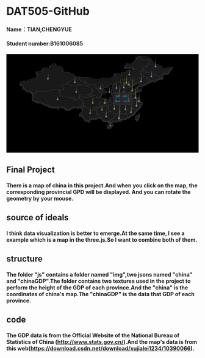 # DAT505-GitHub
#### Name：TIAN,CHENGYUE
#### Student number:B161006085
![Alt text](https://github.com/3033935295/DAT505-GitHub/blob/master/image/17.png)
## Final Project
#### There is a map of china in this project.And when you click on the map, the corresponding provincial GPD will be displayed. And you can rotate the geometry by your mouse.

## source of ideals
#### I think data visualization is better to emerge.At the same time, I see a example which is a map in the three.js.So I want to combine both of them.  

## structure

#### The folder "js" contains a folder named "img",two jsons named "china" and "chinaGDP".The folder contains two textures used in the project to perform the height of the GDP of each province.And the "china" is the coordinates of china's map.The "chinaGDP" is the data that GDP of each province.

## code

#### The GDP data is from the Official Website of the National Bureau of Statistics of China (http://www.stats.gov.cn/).And the map's data is from this web(https://download.csdn.net/download/xujialei1234/10390066).
